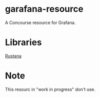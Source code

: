 # garafana-resource
 A Concourse resource for Grafana.

# Libraries
[Rustana](https://github.com/telia-oss/rustana/tree/master)
# Note
This resourc in "work in progress" don't use.
